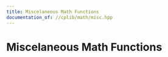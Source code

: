```yaml
---
title: Miscelaneous Math Functions
documentation_of: //cplib/math/misc.hpp
---
```


# Miscelaneous Math Functions


